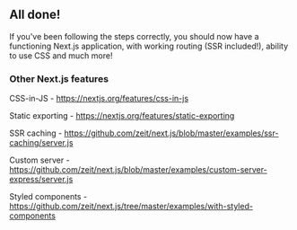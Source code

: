 ## All done!

If you've been following the steps correctly, you should now have a functioning Next.js
application, with working routing (SSR included!), ability to use CSS and much more!

### Other Next.js features

CSS-in-JS - https://nextjs.org/features/css-in-js

Static exporting - https://nextjs.org/features/static-exporting

SSR caching - https://github.com/zeit/next.js/blob/master/examples/ssr-caching/server.js

Custom server - https://github.com/zeit/next.js/blob/master/examples/custom-server-express/server.js

Styled components - https://github.com/zeit/next.js/tree/master/examples/with-styled-components
